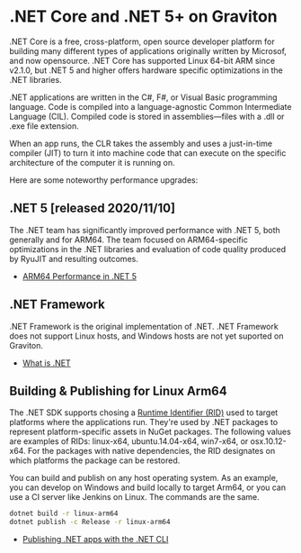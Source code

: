 # .NET Core and .NET 5+ on Graviton

.NET Core is a free, cross-platform, open source developer platform for building many different types of applications originally written by Microsof, and now opensource. .NET Core has supported Linux 64-bit ARM since v2.1.0, but .NET 5 and higher offers hardware specific optimizations in the .NET libraries.

.NET applications are written in the C#, F#, or Visual Basic programming language. Code is compiled into a language-agnostic Common Intermediate Language (CIL). Compiled code is stored in assemblies—files with a .dll or .exe file extension.

When an app runs, the CLR takes the assembly and uses a just-in-time compiler (JIT) to turn it into machine code that can execute on the specific architecture of the computer it is running on. 

Here are some noteworthy performance upgrades:

## .NET 5 \[released 2020/11/10\]
The .NET team has significantly improved performance with .NET 5, both generally and for ARM64. The team focused on ARM64-specific optimizations in the .NET libraries and evaluation of code quality produced by RyuJIT and resulting outcomes.

 * [ARM64 Performance in .NET 5](https://devblogs.microsoft.com/dotnet/arm64-performance-in-net-5/)

## .NET Framework 
.NET Framework is the original implementation of .NET. .NET Framework does not support Linux hosts, and Windows hosts are not yet suported on Graviton.

* [What is .NET](https://dotnet.microsoft.com/learn/dotnet/what-is-dotnet)


## Building & Publishing for Linux Arm64
The .NET SDK supports chosing a [Runtime Identifier (RID)](https://docs.microsoft.com/en-us/dotnet/core/rid-catalog) used to target platforms where the applications run. They're used by .NET packages to represent platform-specific assets in NuGet packages. The following values are examples of RIDs: linux-x64, ubuntu.14.04-x64, win7-x64, or osx.10.12-x64. For the packages with native dependencies, the RID designates on which platforms the package can be restored.

You can build and publish on any host operating system. As an example, you can develop on Windows and build locally to target Arm64, or you can use a CI server like Jenkins on Linux. The commands are the same.

```bash
dotnet build -r linux-arm64
dotnet publish -c Release -r linux-arm64
```

* [Publishing .NET apps with the .NET CLI](https://docs.microsoft.com/en-us/dotnet/core/deploying/deploy-with-cli)



